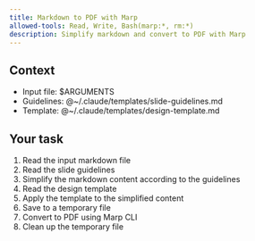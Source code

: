 ```yaml
---
title: Markdown to PDF with Marp
allowed-tools: Read, Write, Bash(marp:*, rm:*)
description: Simplify markdown and convert to PDF with Marp
---
```


## Context
- Input file: $ARGUMENTS
- Guidelines: @~/.claude/templates/slide-guidelines.md
- Template: @~/.claude/templates/design-template.md

## Your task

1. Read the input markdown file
2. Read the slide guidelines
3. Simplify the markdown content according to the guidelines
4. Read the design template
5. Apply the template to the simplified content
6. Save to a temporary file
7. Convert to PDF using Marp CLI
8. Clean up the temporary file
